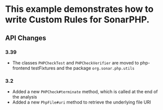# This example demonstrates how to write **Custom Rules** for SonarPHP.

## API Changes

### 3.39

* The classes `PHPCheckTest` and `PHPCheckVerifier` are moved to php-frontend testFixtures and the package `org.sonar.php.utils`

### 3.2 

* Added a new `PHPCheck#terminate` method, which is called at the end of the analysis 
* Added a new `PhpFile#uri` method to retrieve the underlying file URI
